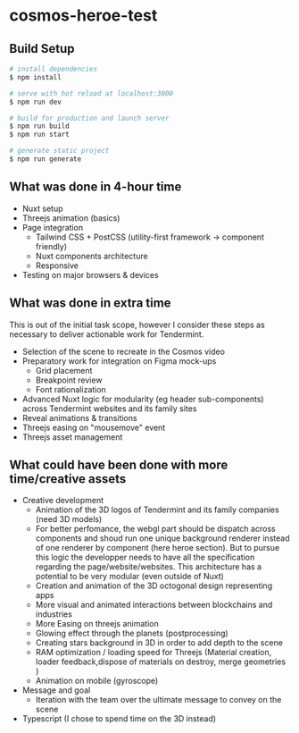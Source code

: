 # cosmos-heroe-test

## Build Setup

```bash
# install dependencies
$ npm install

# serve with hot reload at localhost:3000
$ npm run dev

# build for production and launch server
$ npm run build
$ npm run start

# generate static project
$ npm run generate
```

## What was done in 4-hour time

- Nuxt setup
- Threejs animation (basics)
- Page integration
    - Tailwind CSS + PostCSS (utility-first framework -> component friendly)
    - Nuxt components architecture
    - Responsive
- Testing on major browsers & devices

## What was done in extra time

This is out of the initial task scope, however I consider these steps as necessary to deliver actionable work for Tendermint.

- Selection of the scene to recreate in the Cosmos video
- Preparatory work for integration on Figma mock-ups
    - Grid placement
    - Breakpoint review
    - Font rationalization
- Advanced Nuxt logic for modularity (eg header sub-components) across Tendermint websites and its family sites
- Reveal animations & transitions
- Threejs easing on "mousemove" event
- Threejs asset management

## What could have been done with more time/creative assets

- Creative development
    - Animation of the 3D logos of Tendermint and its family companies (need 3D models)
    - For better perfomance, the webgl part should be dispatch across components and shoud run one unique background renderer instead of one renderer by component (here heroe section). But to pursue this logic the developper needs to have all the specification regarding the page/website/websites. This architecture has a potential to be very modular (even outside of Nuxt)
    - Creation and animation of the 3D octogonal design representing apps
    - More visual and animated interactions between blockchains and industries
    - More Easing on threejs animation
    - Glowing effect through the planets (postprocessing)
    - Creating stars background in 3D in order to add depth to the scene
    - RAM optimization / loading speed for Threejs (Material creation, loader feedback,dispose of materials on destroy, merge geometries )
    - Animation on mobile (gyroscope)
- Message and goal
    - Iteration with the team over the ultimate message to convey on the scene
- Typescript (I chose to spend time on the 3D instead)
